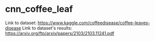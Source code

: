 # cnn_coffee_leaf

Link to dataset: https://www.kaggle.com/coffeedisease/coffee-leaves-disease
Link to dataset's results: https://arxiv.org/ftp/arxiv/papers/2103/2103.11241.pdf